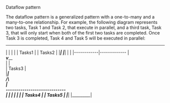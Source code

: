 ﻿Dataflow pattern

The dataflow pattern is a generalized pattern with a one-to-many and a many-to-one relationship. 
For example, the following diagram represents two tasks, Task 1 and Task 2, that execute in parallel, and a third task, 
Task 3, that will only start when both of the first two tasks are completed. Once Task 3 is completed, Task 4 and Task 5 will be executed in parallel:

___________                 ___________
|         |                 |         |
| Tasks1  |                 | Tasks2  |
|_________|                 |_________|
      |                         |
      |------------|-------------
                   |             
                ___v_____                  
               |         |              
               | Tasks3  |              
               |_________|      
                   /\          
                    |           
     -----------------------------  
_____|_____                 _____|_____
|         |                 |         |
| Tasks4  |                 | Tasks5  |
|_________|                 |_________|
      